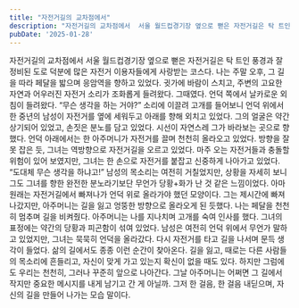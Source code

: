 ```yaml
---
title: "자전거길의 교차점에서"
description: "자전거길의 교차점에서  서울 월드컵경기장 옆으로 뻗은 자전거길은 탁 트인 풍경과 잘 정비된 도로 덕분에 많은 자전거 이용자들에게 사랑받는 코스다. 나는 주말 오후, 그 길을 따라 페달을 밟으며 응암역을 향하고 있었다. 귓가에 바람이 스치고, 주변의 고요한 자연과 어우러진 자전거 소리가..."
pubDate: '2025-01-28'
---
```


자전거길의 교차점에서
서울 월드컵경기장 옆으로 뻗은 자전거길은 탁 트인 풍경과 잘 정비된 도로 덕분에 많은 자전거 이용자들에게 사랑받는 코스다. 나는 주말 오후, 그 길을 따라 페달을 밟으며 응암역을 향하고 있었다. 귓가에 바람이 스치고, 주변의 고요한 자연과 어우러진 자전거 소리가 조화롭게 들려왔다.
그때였다. 언덕 쪽에서 날카로운 외침이 들려왔다.
“무슨 생각을 하는 거야?”
소리에 이끌려 고개를 들어보니 언덕 위에서 한 중년의 남성이 자전거를 옆에 세워두고 아래를 향해 외치고 있었다. 그의 얼굴은 약간 상기되어 있었고, 손짓은 분노를 담고 있었다. 시선이 자연스레 그가 바라보는 곳으로 향했다.
언덕 아래에서는 한 아주머니가 자전거를 끌며 천천히 올라오고 있었다. 방향을 잘못 잡은 듯, 그녀는 역방향으로 자전거길을 오르고 있었다. 마주 오는 자전거들과 충돌할 위험이 있어 보였지만, 그녀는 한 손으로 자전거를 붙잡고 신중하게 나아가고 있었다.
“도대체 무슨 생각을 하냐고!”
남성의 목소리는 여전히 거칠었지만, 상황을 자세히 보니 그도 그녀를 향한 완전한 분노라기보단 무언가 당황+화가 난 것 같은 느낌이었다. 아마 원래는 자전거길에서 빠져나가 언덕 위로 올라가야 했던 모양이다. 그는 제시간에 빠져나갔지만, 아주머니는 길을 잃고 엉뚱한 방향으로 올라오게 된 듯했다.
나는 페달을 천천히 멈추며 길을 비켜줬다. 아주머니는 나를 지나치며 고개를 숙여 인사를 했다. 그녀의 표정에는 약간의 당황과 피곤함이 섞여 있었다. 남성은 여전히 언덕 위에서 무언가 말하고 있었지만, 그녀는 묵묵히 언덕을 올라갔다.
다시 자전거를 타고 길을 나서며 문득 생각이 들었다. 삶의 길에서도 종종 이런 순간이 찾아온다. 길을 잃고, 때로는 다른 사람들의 목소리에 흔들리고, 자신이 맞게 가고 있는지 확신이 없을 때도 있다. 하지만 그럼에도 우리는 천천히, 그러나 꾸준히 앞으로 나아간다.
그날 아주머니는 어쩌면 그 길에서 작지만 중요한 메시지를 내게 남기고 간 게 아닐까. 그저 한 걸음, 한 걸음 내딛으며, 자신의 길을 만들어 나가는 모습 말이다.